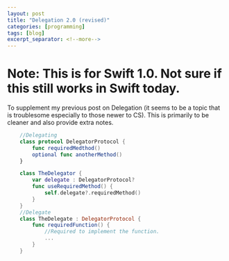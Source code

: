 ```yaml
---
layout: post
title: "Delegation 2.0 (revised)"
categories: [programming]
tags: [blog]
excerpt_separator: <!--more-->
---
```


# Note: This is for Swift 1.0. Not sure if this still works in Swift today.

To supplement my previous post on Delegation (it seems to be a topic that is troublesome especially to those newer to CS). This is primarily to be cleaner and also provide extra notes.

```swift
    //Delegating
    class protocol DelegatorProtocol {
        func requiredMedthod()
        optional func anotherMethod()
    }

    class TheDelegator {
        var delegate : DelegatorProtocol?
        func useRequiredMethod() {
            self.delegate?.requiredMethod()
        }
    }
    //Delegate
    class TheDelegate : DelegatorProtocol {
        func requiredFunction() {
            //Required to implement the function.
            ...
        }
    }
```